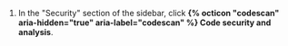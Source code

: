 1. In the "Security" section of the sidebar, click **{% octicon "codescan" aria-hidden="true" aria-label="codescan" %} Code security and analysis**.
